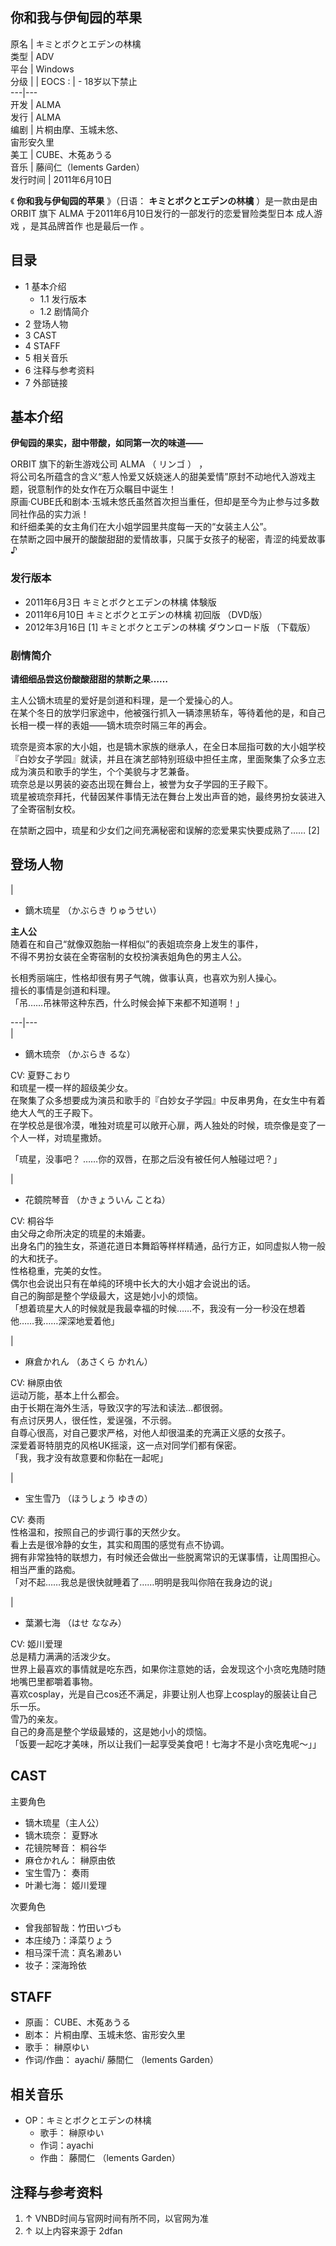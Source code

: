 你和我与伊甸园的苹果  
---  
原名  |  キミとボクとエデンの林檎   
类型  |  ADV   
平台  |  Windows   
分级  |  |  EOCS  :  |  \- 18岁以下禁止   
---|---  
开发  |  ALMA   
发行  |  ALMA   
编剧  |  片桐由摩、玉城未悠、   
宙形安久里  
美工  |  CUBE、木菟あうる   
音乐  |  藤间仁（lements Garden）   
发行时间  |  2011年6月10日   
  
《 **你和我与伊甸园的苹果** 》（日语：  **キミとボクとエデンの林檎** ）是一款由是由  ORBIT  旗下  ALMA
于2011年6月10日发行的一部发行的恋爱冒险类型日本  成人游戏  ，是其品牌首作  也是最后一作  。

##  目录

  * 1  基本介绍 
    * 1.1  发行版本 
    * 1.2  剧情简介 
  * 2  登场人物 
  * 3  CAST 
  * 4  STAFF 
  * 5  相关音乐 
  * 6  注释与参考资料 
  * 7  外部链接 

##  基本介绍

**伊甸园的果实，甜中带酸，如同第一次的味道——**  
  
ORBIT  旗下的新生游戏公司  ALMA  （  リンゴ  ）  ，  
将公司名所蕴含的含义“惹人怜爱又妖娆迷人的甜美爱情”原封不动地代入游戏主题，锐意制作的处女作在万众瞩目中诞生！  
原画·CUBE氏和剧本·玉城未悠氏虽然首次担当重任，但却是至今为止参与过多数同社作品的实力派！  
和纤细柔美的女主角们在大小姐学园里共度每一天的“女装主人公”。  
在禁断之园中展开的酸酸甜甜的爱情故事，只属于女孩子的秘密，青涩的纯爱故事♪

###  发行版本

  * 2011年6月3日  キミとボクとエデンの林檎 体験版 
  * 2011年6月10日  キミとボクとエデンの林檎 初回版  （DVD版） 
  * 2012年3月16日  [1]  キミとボクとエデンの林檎 ダウンロード版  （下载版） 

###  剧情简介

**请细细品尝这份酸酸甜甜的禁断之果……**  
  
主人公镝木琉星的爱好是剑道和料理，是一个爱操心的人。  
在某个冬日的放学归家途中，他被强行抓入一辆漆黑轿车，等待着他的是，和自己长相一模一样的表姐——镝木琉奈时隔三年的再会。  
  
琉奈是资本家的大小姐，也是镝木家族的继承人，在全日本屈指可数的大小姐学校『白妙女子学园』就读，并且在演艺部特别班级中担任主席，里面聚集了众多立志成为演员和歌手的学生，个个美貌与才艺兼备。  
琉奈总是以男装的姿态出现在舞台上，被誉为女子学园的王子殿下。  
琉星被琉奈拜托，代替因某件事情无法在舞台上发出声音的她，最终男扮女装进入了全寄宿制女校。  
  
在禁断之园中，琉星和少女们之间充满秘密和误解的恋爱果实快要成熟了……  [2]

##  登场人物

|  

  * 鏑木琉星  （かぶらき りゅうせい）   

**主人公**  
随着在和自己“就像双胞胎一样相似”的表姐琉奈身上发生的事件，  
不得不男扮女装在全寄宿制的女校扮演表姐角色的男主人公。  
  
长相秀丽端庄，性格却很有男子气魄，做事认真，也喜欢为别人操心。  
擅长的事情是剑道和料理。  
「吊……吊袜带这种东西，什么时候会掉下来都不知道啊！」  
  
---|---  
|  

  * 鏑木琉奈  （かぶらき るな）   

CV:  夏野こおり  
和琉星一模一样的超级美少女。  
在聚集了众多想要成为演员和歌手的『白妙女子学园』中反串男角，在女生中有着绝大人气的王子殿下。  
在学校总是很冷漠，唯独对琉星可以敞开心扉，两人独处的时候，琉奈像是变了一个人一样，对琉星撒娇。  
  
「琉星，没事吧？ ……你的双唇，在那之后没有被任何人触碰过吧？」  
  
|  

  * 花鏡院琴音  （かきょういん ことね）   

CV:  桐谷华  
由父母之命所决定的琉星的未婚妻。  
出身名门的独生女，茶道花道日本舞蹈等样样精通，品行方正，如同虚拟人物一般的大和抚子。  
性格稳重，完美的女性。  
偶尔也会说出只有在单纯的环境中长大的大小姐才会说出的话。  
自己的胸部是整个学级最大，这是她小小的烦恼。  
「想着琉星大人的时候就是我最幸福的时候……不，我没有一分一秒没在想着他……我……深深地爱着他」  
  
|  

  * 麻倉かれん  （あさくら かれん）   

CV:  榊原由依  
运动万能，基本上什么都会。  
由于长期在海外生活，导致汉字的写法和读法…都很弱。  
有点讨厌男人，很任性，爱逞强，不示弱。  
自尊心很高，对自己要求严格，对他人却很温柔的充满正义感的女孩子。  
深爱着哥特朋克的风格UK摇滚，这一点对同学们都有保密。  
「我，我才没有故意要和你黏在一起呢」  
  
|  

  * 宝生雪乃  （ほうしょう ゆきの）   

CV:  奏雨  
性格温和，按照自己的步调行事的天然少女。  
看上去是很冷静的女生，其实和周围的感觉有点不协调。  
拥有非常独特的联想力，有时候还会做出一些脱离常识的无谋事情，让周围担心。  
相当严重的路痴。  
「对不起……我总是很快就睡着了……明明是我叫你陪在我身边的说」  
  
|  

  * 葉瀬七海  （はせ ななみ）   

CV:  姬川爱理  
总是精力满满的活泼少女。  
世界上最喜欢的事情就是吃东西，如果你注意她的话，会发现这个小贪吃鬼随时随地嘴巴里都嚼着事物。  
喜欢cosplay，光是自己cos还不满足，非要让别人也穿上cosplay的服装让自己乐一乐。  
雪乃的亲友。  
自己的身高是整个学级最矮的，这是她小小的烦恼。  
「饭要一起吃才美味，所以让我们一起享受美食吧！七海才不是小贪吃鬼呢～」」  
  
  
##  CAST

主要角色

  * 镝木琉星（主人公） 
  * 镝木琉奈：  夏野冰 
  * 花镜院琴音：  桐谷华 
  * 麻仓かれん：  榊原由依 
  * 宝生雪乃：  奏雨 
  * 叶濑七海：  姬川爱理 

次要角色

  * 曾我部智哉：竹田いづも 
  * 本庄绫乃：泽菜りょう 
  * 相马深千流：真名濑あい 
  * 妆子：深海玲依 

##  STAFF

  * 原画： CUBE、木菟あうる 
  * 剧本： 片桐由摩、玉城未悠、宙形安久里 
  * 歌手：  榊原ゆい 
  * 作词/作曲： ayachi/  藤間仁  （lements Garden） 

##  相关音乐

  * OP：キミとボクとエデンの林檎 
    * 歌手：  榊原ゆい 
    * 作词：ayachi 
    * 作曲：  藤間仁  （lements Garden） 

##  注释与参考资料

  1. ↑  VNBD时间与官网时间有所不同，以官网为准 
  2. ↑  以上内容来源于  2dfan 